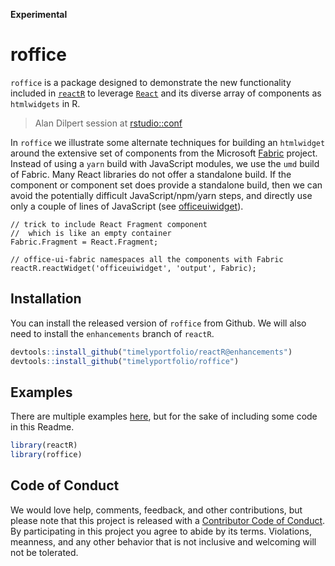 **Experimental**

# roffice

`roffice` is a package designed to demonstrate the new functionality included in [`reactR`](https://github.com/timelyportfolio/reactR) to leverage [`React`](https://reactjs.org/) and its diverse array of components as `htmlwidgets` in R.

> Alan Dilpert session at [rstudio::conf](http://www.cvent.com/events/rstudio-conf-austin/agenda-dd6d75526f3c4554b67c4de32aeffb47.aspx)

In `roffice` we illustrate some alternate techniques for building an `htmlwidget` around the extensive set of components from the Microsoft [Fabric](https://developer.microsoft.com/en-us/fabric) project.  Instead of using a `yarn` build with JavaScript modules, we use the `umd` build of Fabric.  Many React libraries do not offer a standalone build.  If the component or component set does provide a standalone build, then we can avoid the potentially difficult JavaScript/npm/yarn steps, and directly use only a couple of lines of JavaScript (see [officeuiwidget](https://github.com/timelyportfolio/roffice/blob/master/inst/htmlwidgets/officeuiwidget.js)).

```
// trick to include React Fragment component
//  which is like an empty container
Fabric.Fragment = React.Fragment;

// office-ui-fabric namespaces all the components with Fabric
reactR.reactWidget('officeuiwidget', 'output', Fabric);
```

## Installation

You can install the released version of `roffice` from Github.  We will also need to install the `enhancements` branch of `reactR`.

``` r
devtools::install_github("timelyportfolio/reactR@enhancements")
devtools::install_github("timelyportfolio/roffice")
```

## Examples

There are multiple examples [here](https://github.com/timelyportfolio/roffice/tree/master/inst/examples), but for the sake of including some code in this Readme.

``` r
library(reactR)
library(roffice)
```

## Code of Conduct

We would love help, comments, feedback, and other contributions, but please note that this project is released with a [Contributor Code of Conduct](CODE_OF_CONDUCT.md).  By participating in this project you agree to abide by its terms.  Violations, meanness, and any other behavior that is not inclusive and welcoming will not be tolerated.
